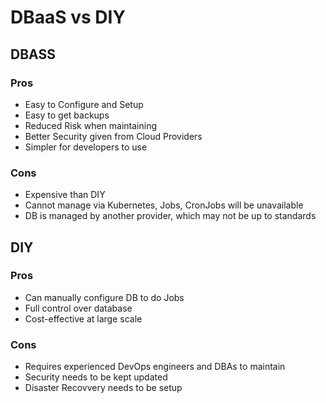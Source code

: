 # DBaaS vs DIY

## DBASS

### Pros

-   Easy to Configure and Setup
-   Easy to get backups
-   Reduced Risk when maintaining
-   Better Security given from Cloud Providers
-   Simpler for developers to use

### Cons

-   Expensive than DIY
-   Cannot manage via Kubernetes, Jobs, CronJobs will be unavailable
-   DB is managed by another provider, which may not be up to standards

## DIY

### Pros

-   Can manually configure DB to do Jobs 
-   Full control over database
-   Cost-effective at large scale

### Cons

-   Requires experienced DevOps engineers and DBAs to maintain
-   Security needs to be kept updated
-   Disaster Recovvery needs to be setup